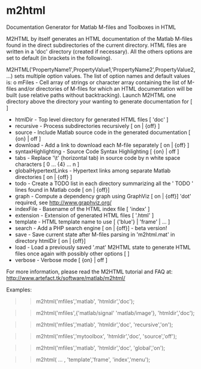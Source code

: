 # m2html
Documentation Generator for Matlab M-files and Toolboxes in HTML

M2HTML by itself generates an HTML documentation of the Matlab M-files found
 in the direct subdirectories of the current directory. HTML files are 
 written in a 'doc' directory (created if necessary). All the others options
 are set to default (in brackets in the following).
 
 M2HTML('PropertyName1',PropertyValue1,'PropertyName2',PropertyValue2,...)
 sets multiple option values. The list of option names and default values is:
 o mFiles - Cell array of strings or character array containing the
 list of M-files and/or directories of M-files for which an HTML
 documentation will be built (use relative paths without backtracking).
 Launch M2HTML one directory above the directory your wanting to
 generate documentation for [ <all direct subdirectories> ]
 
* htmlDir - Top level directory for generated HTML files [ 'doc' ]
* recursive - Process subdirectories recursively [ on | {off} ]
* source - Include Matlab source code in the generated documentation  [ {on} | off ]
* download - Add a link to download each M-file separately [ on | {off} ]
* syntaxHighlighting - Source Code Syntax Highlighting [ {on} | off ]
* tabs - Replace '\t' (horizontal tab) in source code by n white space  characters [ 0 ... {4} ... n ]
* globalHypertextLinks - Hypertext links among separate Matlab  directories [ on | {off} ]
* todo - Create a TODO list in each directory summarizing all the  ' TODO ' lines found in Matlab code [ on | {off}]
* graph - Compute a dependency graph using GraphViz [ on | {off}]  'dot' required, see <http://www.graphviz.org/>
* indexFile - Basename of the HTML index file [ 'index' ]
* extension - Extension of generated HTML files [ '.html' ]
* template - HTML template name to use [ {'blue'} | 'frame' | ... ]
* search - Add a PHP search engine [ on | {off}] - beta version!
* save - Save current state after M-files parsing in 'm2html.mat'  in directory htmlDir [ on | {off}]
* load - Load a previously saved '.mat' M2HTML state to generate HTML  files once again with possibly other options [ <none> ]
* verbose - Verbose mode [ {on} | off ]

 For more information, please read the M2HTML tutorial and FAQ at:
 <http://www.artefact.tk/software/matlab/m2html/>

 Examples:
 >> m2html('mfiles','matlab', 'htmldir','doc');
 
 >> m2html('mfiles',{'matlab/signal' 'matlab/image'}, 'htmldir','doc');
 
 >> m2html('mfiles','matlab', 'htmldir','doc', 'recursive','on');
 
 >> m2html('mfiles','mytoolbox', 'htmldir','doc', 'source','off');
 
 >> m2html('mfiles','matlab', 'htmldir','doc', 'global','on');
 
 >> m2html( ... , 'template','frame', 'index','menu');
